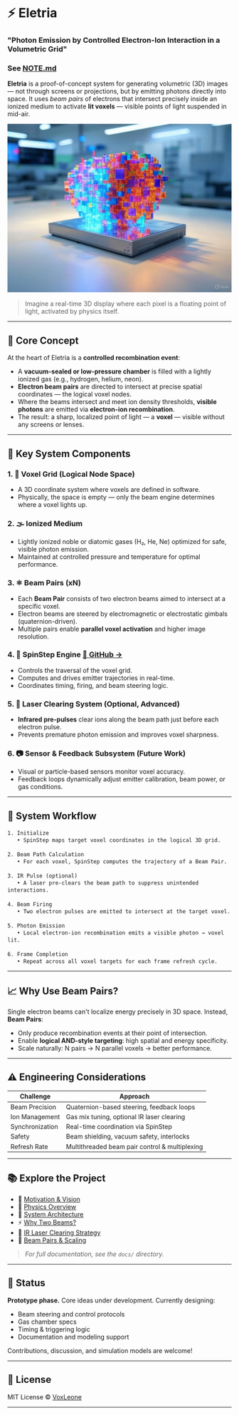 # ⚡️ Eletria

### "Photon Emission by Controlled Electron-Ion Interaction in a Volumetric Grid"

### See [NOTE.md](NOTE.md)

**Eletria** is a proof-of-concept system for generating volumetric (3D) images — not through screens or projections, but by emitting photons directly into space. It uses *beam pairs* of electrons that intersect precisely inside an ionized medium to activate **lit voxels** — visible points of light suspended in mid-air.

![Eletria Concept Diagram](docs/assets/eletria_set.jpg)

> Imagine a real-time 3D display where each pixel is a floating point of light, activated by physics itself.

---

## 🧠 Core Concept

At the heart of Eletria is a **controlled recombination event**:

- A **vacuum-sealed or low-pressure chamber** is filled with a lightly ionized gas (e.g., hydrogen, helium, neon).
- **Electron beam pairs** are directed to intersect at precise spatial coordinates — the logical voxel nodes.
- Where the beams intersect and meet ion density thresholds, **visible photons** are emitted via **electron-ion recombination**.
- The result: a sharp, localized point of light — a **voxel** — visible without any screens or lenses.

---

## 🧩 Key System Components

### 1. 🧱 Voxel Grid (Logical Node Space)
- A 3D coordinate system where voxels are defined in software.
- Physically, the space is empty — only the beam engine determines where a voxel lights up.

### 2. 🌫️ Ionized Medium
- Lightly ionized noble or diatomic gases (H₂, He, Ne) optimized for safe, visible photon emission.
- Maintained at controlled pressure and temperature for optimal performance.

### 3. ⚛️ Beam Pairs (xN)
- Each **Beam Pair** consists of two electron beams aimed to intersect at a specific voxel.
- Electron beams are steered by electromagnetic or electrostatic gimbals (quaternion-driven).
- Multiple pairs enable **parallel voxel activation** and higher image resolution.

### 4. 🧠 SpinStep Engine [🔗 GitHub →](https://github.com/VoxLeone/SpinStep)
- Controls the traversal of the voxel grid.
- Computes and drives emitter trajectories in real-time.
- Coordinates timing, firing, and beam steering logic.

### 5. 🔬 Laser Clearing System (Optional, Advanced)
- **Infrared pre-pulses** clear ions along the beam path just before each electron pulse.
- Prevents premature photon emission and improves voxel sharpness.

### 6. 📷 Sensor & Feedback Subsystem (Future Work)
- Visual or particle-based sensors monitor voxel accuracy.
- Feedback loops dynamically adjust emitter calibration, beam power, or gas conditions.

---

## 🔄 System Workflow

```text
1. Initialize
   • SpinStep maps target voxel coordinates in the logical 3D grid.

2. Beam Path Calculation
   • For each voxel, SpinStep computes the trajectory of a Beam Pair.

3. IR Pulse (optional)
   • A laser pre-clears the beam path to suppress unintended interactions.

4. Beam Firing
   • Two electron pulses are emitted to intersect at the target voxel.

5. Photon Emission
   • Local electron-ion recombination emits a visible photon → voxel lit.

6. Frame Completion
   • Repeat across all voxel targets for each frame refresh cycle.
````

---

## 📈 Why Use Beam Pairs?

Single electron beams can't localize energy precisely in 3D space. Instead, **Beam Pairs**:

* Only produce recombination events at their point of intersection.
* Enable **logical AND-style targeting**: high spatial and energy specificity.
* Scale naturally: N pairs → N parallel voxels → better performance.

---

## ⚠️ Engineering Considerations

| Challenge       | Approach                                       |
| --------------- | ---------------------------------------------- |
| Beam Precision  | Quaternion-based steering, feedback loops      |
| Ion Management  | Gas mix tuning, optional IR laser clearing     |
| Synchronization | Real-time coordination via SpinStep            |
| Safety          | Beam shielding, vacuum safety, interlocks      |
| Refresh Rate    | Multithreaded beam pair control & multiplexing |

---

## 📚 Explore the Project

* 📘 [Motivation & Vision](docs/01_motivation.md)
* 🧠 [Physics Overview](docs/03_physics.md)
* 🧩 [System Architecture](docs/04_architecture.md)
* ⚡ [Why Two Beams?](docs/07_why_two_beams.md)
* 🔦 [IR Laser Clearing Strategy](docs/08_laser_clearing_strategy.md)
* 🔁 [Beam Pairs & Scaling](docs/09_beam_pairs.md)

> *For full documentation, see the `docs/` directory.*

---

## 🧪 Status

**Prototype phase.** Core ideas under development.
Currently designing:

* Beam steering and control protocols
* Gas chamber specs
* Timing & triggering logic
* Documentation and modeling support

Contributions, discussion, and simulation models are welcome!

---

## 📜 License

MIT License © [VoxLeone](https://github.com/VoxLeone)

---
